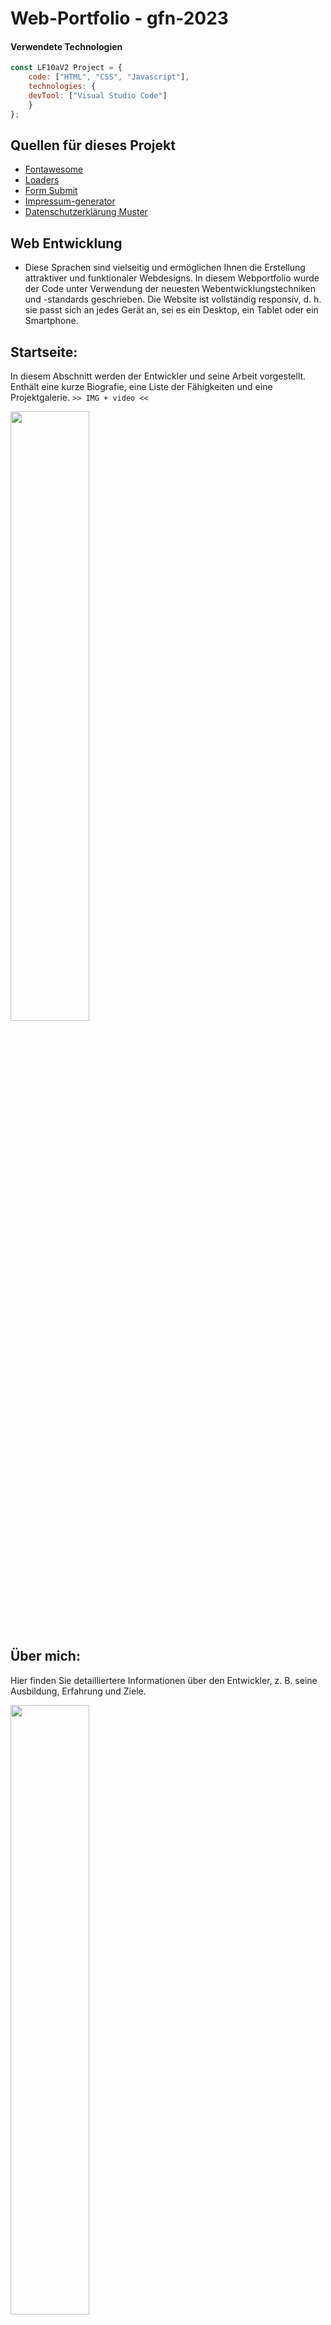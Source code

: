 <h1>Web-Portfolio - gfn-2023</h1>
	
#### Verwendete Technologien
```javascript
const LF10aV2 Project = {
  	code: ["HTML", "CSS", "Javascript"],
	technologies: {
	devTool: ["Visual Studio Code"]
	}
};
```
## Quellen für dieses Projekt
<ul>
	<li><a href="https://fontawesome.com/">Fontawesome</a></li>
	<li><a href="https://cssloaders.github.io/">Loaders</a></li>
	<li><a href="https://formsubmit.co/">Form Submit</a></li>
	<li><a href="https://www.impressum-generator.de/">Impressum-generator</a></li>
	<li><a href="https://www.mein-datenschutzbeauftragter.de/datenschutzerklaerung-konfigurator">Datenschutzerklärung Muster</a></li>
</ul>

## Web Entwicklung
- Diese Sprachen sind vielseitig und ermöglichen Ihnen die Erstellung attraktiver und funktionaler Webdesigns.
In diesem Webportfolio wurde der Code unter Verwendung der neuesten Webentwicklungstechniken und -standards geschrieben.
Die Website ist vollständig responsiv, d. h. sie passt sich an jedes Gerät an, sei es ein Desktop, ein Tablet oder ein Smartphone.

## Startseite:
In diesem Abschnitt werden der Entwickler und seine Arbeit vorgestellt. Enthält eine kurze Biografie, eine Liste der Fähigkeiten und eine Projektgalerie.
`>> IMG + video <<`

<a href="https://media.discordapp.net/attachments/1185882189393575976/1200177916219248790/gfn-web-startseite.gif?ex=65f36049&is=65e0eb49&hm=c166cb3a793ba8495501391fc78c698c2d008d4316ec031557a4765bd098a6d3&=&width=1062&height=597"><img src="https://media.discordapp.net/attachments/1214730549969813504/1214895370916724756/start.JPG?ex=65fac67c&is=65e8517c&hm=3e86d5fc336f9e42b60959f0ec3f6a652abff5da215e52007e9a44efe469c82d&=&format=webp&width=1060&height=597" style="height: 50%; width:50%;"/></a>

## Über mich:
Hier finden Sie detailliertere Informationen über den Entwickler, z. B. seine Ausbildung, Erfahrung und Ziele.

<a href="https://media.discordapp.net/attachments/1185882189393575976/1200182008907829298/gfn-web-about.gif?ex=65f36419&is=65e0ef19&hm=70ba8963d1184e252584cf101a1391d7c3ce2817fcf68e19ba8fd9287880b76e&=&width=646&height=363"><img src="https://media.discordapp.net/attachments/1214730549969813504/1214896308754710588/about.JPG?ex=65fac75b&is=65e8525b&hm=fb9cbc5df9383a1b367917b59a20673d642723ca16fb27a7eb6baac00bed0cb1&=&format=webp&width=1059&height=597" style="height: 50%; width:50%;"/></a>

## Lebenslauf:
Zusammenfassung der Erfahrungen und Fähigkeiten des Entwicklers.

<a href="https://media.discordapp.net/attachments/1185882189393575976/1200185415945158818/gfn-web-curriculum.gif?ex=65f36745&is=65e0f245&hm=3a19893b0270aa1d0f7b7df3455da51ecf5cddd076bc29a15051ef88447fa1c8&=&width=646&height=363"><img src="https://media.discordapp.net/attachments/1214730549969813504/1214899080661176321/Lebenslauf.JPG?ex=65fac9f0&is=65e854f0&hm=899597029c275a2f6328a02911028669f8f7484461b10d181a8b4fc8f80abfdf&=&format=webp&width=1054&height=592" style="height: 50%; width:50%;"/></a>

## Projekte:
Jedes Projekt enthält eine Beschreibung, Bilder und Links zu weiteren Informationen.

<a href="https://media.discordapp.net/attachments/1185882189393575976/1200186369520193677/gfn-web-proyekte.gif?ex=65f36828&is=65e0f328&hm=4033e00fa7cd9ea9a97aca3be1042f56e3c619655155947b89d62da7df72e6f1&=&width=1062&height=597"><img src="https://media.discordapp.net/attachments/1214730549969813504/1214899081562820608/projekte.JPG?ex=65fac9f0&is=65e854f0&hm=675d6658a3f5938d6d0aa78a166c013f8e301d58b96084870517fb53587ccc5b&=&format=webp&width=1053&height=591" style="height: 50%; width:50%;"/></a>

## Blog:
Aktuelle Informationen über die Arbeit und Aktivitäten des Entwicklers.

<a href="https://media.discordapp.net/attachments/1185882189393575976/1200188743596912730/gfn-web-blog.gif?ex=65f36a5e&is=65e0f55e&hm=6ed6fdec5c0194ced9da30bb305c77b9453d97592154bf5f956779b107aff1f9&=&width=605&height=339"><img src="https://media.discordapp.net/attachments/1214730549969813504/1214899082297085972/blog.JPG?ex=65fac9f0&is=65e854f0&hm=2eb93421c9469d85909c7a183f41c57df3502192a9b11df64fdaf2cbb1db8d8a&=&format=webp&width=1054&height=592" style="height: 50%; width:50%;"/></a>

## Kontakte:
Informationen zur Kontaktaufnahme mit dem Entwickler.

<a href="https://media.discordapp.net/attachments/1185882189393575976/1200189462144102470/gfn-web-kontakte.gif?ex=65f36b0a&is=65e0f60a&hm=6948f1d4f86610a7b097fd5194669c8c7444412fbde8886b728b4de121500478&=&width=646&height=363"><img src="https://media.discordapp.net/attachments/1214730549969813504/1214899080443076648/kontakt.JPG?ex=65fac9f0&is=65e854f0&hm=f1b737e808ed9134da26d442a32927784be6005da5ff661bf6c2f572de0acfd9&=&format=webp&width=1054&height=594" style="height: 50%; width:50%;"/></a>

## Soziale Medien & Download:
Links zu den Social-Media-Profilen des Entwicklers und einen Link zum Herunterladen mit einer Datei im PDF-Format.

<a href="https://media.discordapp.net/attachments/1185882189393575976/1200192972071895140/gfn-web-soziale.gif?ex=65f36e4f&is=65e0f94f&hm=89209f3cd00b9b36b57c5c93b8f81621f17d6705220eb26183bf3c9d7602079b&=&width=1062&height=597"><img src="https://media.discordapp.net/attachments/1214730549969813504/1214899081143394335/medien-download-1.JPG?ex=65fac9f0&is=65e854f0&hm=b248a31f7faed91b5dd5d48518fb0fdb9fe4d053f2ec7369316a6e34491e8e5f&=&format=webp&width=1054&height=592" style="height: 50%; width:50%;"/></a>

## Impressum / Datenschutzerklärung / Geschäftsbedingungen Muster:

<a href="https://media.discordapp.net/attachments/1185882189393575976/1200191096978940075/gfn-web-impressum.gif?ex=65f36c8f&is=65e0f78f&hm=c29de5783a558c6a17b1820ea0c28e7a4bca96245b0c6a2d3f514c71d58e7cdc&=&width=646&height=363"><img src="https://media.discordapp.net/attachments/1214730549969813504/1214899079956660264/impressum.JPG?ex=65fac9f0&is=65e854f0&hm=95eb3b56c971ced066e62e336f3ff3dfe5fea75ed25726b4663ec70f7b82b7ff&=&format=webp&width=1052&height=592" style="height: 50%; width:50%;"/></a>

## Responsiv:

<a href="https://media.discordapp.net/attachments/1185882189393575976/1200195649216462970/gfn-web-reponsive.gif?ex=65f370cd&is=65e0fbcd&hm=b5653087397106a36643973367bb97ec2bae7d60e9edf94ee6ae433e3c6bdc7a&=&width=646&height=363"><img src="https://media.discordapp.net/attachments/1214730549969813504/1214899081877659668/responsiv.JPG?ex=65fac9f0&is=65e854f0&hm=aa00cd1bdd1b1413a675c50f140448ad34c04291f4027445bee5d9d02093db8a&=&format=webp&width=1053&height=592" style="height: 50%; width:50%;"/></a>
	
Das Design des Webportfolios ist schlicht, aber elegant. Farben und Bilder verbinden sich harmonisch zu einem angenehmen Seherlebnis.
Darüber hinaus ist die Website einfach zu navigieren, sodass Besucher schnell die gesuchten Informationen finden können.

## Credits:

**Team-mitglieder:**

```bash
  Darwin Paz & Matthias Majowski
```
**Unter der Leitung von:**
```bash
  Peter Lübke
```
## PS:
Dabei handelt es sich um ein `Open-Source-Projekt`, das nur für private Zwecke heruntergeladen, geklont und verändert werden darf. 
Das bedeutet, dass jeder den Web-Portfolio-Code herunterladen und für seine eigenen Projekte verwenden kann, 
er jedoch nicht für kommerzielle oder gewinnbringende Zwecke verwendet werden kann.

```http
  Abgabetermin:
```

| Stadt: | Datum:     | Bis:                       |
| :-------- | :------- | :-------------------------------- |
| `Darmstadt`      | `Do - 28.09.2023` | **16:30 Uhr**  |

